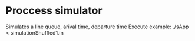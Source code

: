 # Proccess simulator 
Simulates a line queue, arival time, departure time
Execute example: ./sApp < simulationShuffled1.in
